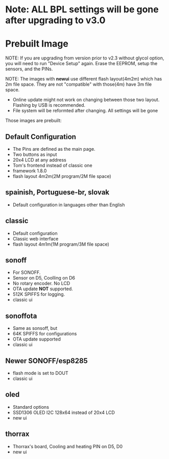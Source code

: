 # **Note: ALL BPL settings will be gone after upgrading to v3.0**

# Prebuilt Image

NOTE: If you are upgrading from version prior to v2.3 without glycol option, you will need to run "Device Setup" again. Erase the EEPROM, setup the sensors, and the PINs.


NOTE: The images with **newui** use different flash layout(4m2m) which has 2m file space. They are not "compatible" with those(4m) have 3m file space.  
 * Online update might not work on changing between those two layout. Flashing by USB is recommended.
 * File system will be reformted after changing. All settings will be gone

Those images are prebuilt:
## Default Configuration
 * The Pins are defined as the main page.
 * Two buttons as input
 * 20x4 LCD at any address
 * Tom's frontend instead of classic one
 * framework 1.8.0
 * flash layout 4m2m(2M program/2M file space)

## spainish, Portuguese-br, slovak
 * Default configuration in languages other than English

## classic
 * Default configuration
 * Classic web interface
 * flash layout 4m1m(1M program/3M file space)


## sonoff
 * For SONOFF.
 * Sensor on D5, Coolling on D6 
 * No rotary encoder. No LCD
 * OTA update **NOT** supported.
 * 512K SPIFFS for logging.
 * classic ui

## sonoffota
 * Same as sonsoff, but
 * 64K SPIFFS for configurations
 * OTA update supported
 * classic ui

## Newer SONOFF/esp8285
 * flash mode is set to DOUT
 * classic ui

## oled
 * Standard options
 * SSD1306 OLED I2C 128x64 instead of 20x4 LCD
 * new ui

## thorrax
 * Thorrax's board, Cooling and heating PIN on D5, D0
 * new ui
